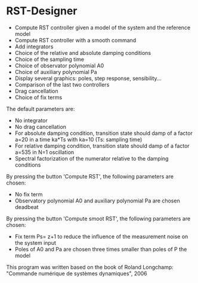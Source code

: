 RST-Designer
============

- Compute RST controller given a model of the system and the reference model
- Compute RST controller with a smooth command
- Add integrators
- Choice of the relative and absolute damping conditions
- Choice of the sampling time
- Choice of observator polynomial A0
- Choice of  auxiliary polynomial Pa
- Display several graphics: poles, step response, sensibility...
- Comparison of the last two controllers
- Drag cancellation
- Choice of fix terms

The default parameters are:
  - No integrator
  - No drag cancellation
  - For absolute damping condition, transition state should damp of a factor a=20 in a time ka*Ts with ka=10     (Ts: sampling time)
  - For relative damping condition, transition state should damp of a factor a=535 in N=1 oscillation
  - Spectral factorization of the numerator relative to the damping conditions

By pressing the button 'Compute RST', the following parameters are chosen:
  - No fix term
  - Observatory polynomial A0 and auxiliary polynomial Pa are chosen deadbeat

By pressing the button 'Compute smoot RST', the following parameters are chosen:
  - Fix term Ps= z+1 to reduce the influence of the measurement noise on the system input
  - Poles of A0 and Pa are chosen three times smaller than poles of P the model


This program was written based on the book of Roland Longchamp: "Commande numérique de systèmes dynamiques", 2006
